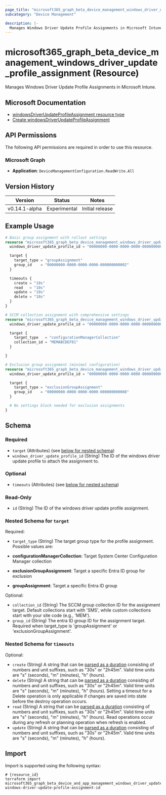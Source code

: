 ```yaml
---
page_title: "microsoft365_graph_beta_device_management_windows_driver_update_profile_assignment Resource - microsoft365"
subcategory: "Device Management"

description: |-
  Manages Windows Driver Update Profile Assignments in Microsoft Intune.
---
```


# microsoft365_graph_beta_device_management_windows_driver_update_profile_assignment (Resource)

Manages Windows Driver Update Profile Assignments in Microsoft Intune.

## Microsoft Documentation

- [windowsDriverUpdateProfileAssignment resource type](https://learn.microsoft.com/en-us/graph/api/resources/intune-softwareupdate-windowsdriverupdateprofileassignment?view=graph-rest-beta)
- [Create windowsDriverUpdateProfileAssignment](https://learn.microsoft.com/en-us/graph/api/intune-softwareupdate-windowsdriverupdateprofile-post-assignments?view=graph-rest-beta)

## API Permissions

The following API permissions are required in order to use this resource.

### Microsoft Graph

- **Application**: `DeviceManagementConfiguration.ReadWrite.All`

## Version History

| Version | Status | Notes |
|---------|--------|-------|
| v0.14.1-alpha | Experimental | Initial release |

## Example Usage

```terraform
# Basic group assignment with rollout settings
resource "microsoft365_graph_beta_device_management_windows_driver_update_profile_assignment" "group_example" {
  windows_driver_update_profile_id = "00000000-0000-0000-0000-000000000001"

  target {
    target_type = "groupAssignment"
    group_id    = "00000000-0000-0000-0000-000000000002"
  }

  timeouts {
    create = "10s"
    read   = "10s"
    update = "10s"
    delete = "10s"
  }
}

# SCCM collection assignment with comprehensive settings
resource "microsoft365_graph_beta_device_management_windows_driver_update_profile_assignment" "sccm_example" {
  windows_driver_update_profile_id = "00000000-0000-0000-0000-000000000004"

  target {
    target_type   = "configurationManagerCollection"
    collection_id = "MEMABCDEF01"
  }

}

# Exclusion group assignment (minimal configuration)
resource "microsoft365_graph_beta_device_management_windows_driver_update_profile_assignment" "exclusion_example" {
  windows_driver_update_profile_id = "00000000-0000-0000-0000-000000000007"

  target {
    target_type = "exclusionGroupAssignment"
    group_id    = "00000000-0000-0000-0000-000000000008"
  }

  # No settings block needed for exclusion assignments
}
```

<!-- schema generated by tfplugindocs -->
## Schema

### Required

- `target` (Attributes) (see [below for nested schema](#nestedatt--target))
- `windows_driver_update_profile_id` (String) The ID of the windows driver update profile to attach the assignment to.

### Optional

- `timeouts` (Attributes) (see [below for nested schema](#nestedatt--timeouts))

### Read-Only

- `id` (String) The ID of the windows driver update profile assignment.

<a id="nestedatt--target"></a>
### Nested Schema for `target`

Required:

- `target_type` (String) The target group type for the profile assignment. Possible values are:

- **configurationManagerCollection**: Target System Center Configuration Manager collection
- **exclusionGroupAssignment**: Target a specific Entra ID group for exclusion
- **groupAssignment**: Target a specific Entra ID group

Optional:

- `collection_id` (String) The SCCM group collection ID for the assignment target. Default collections start with 'SMS', while custom collections start with your site code (e.g., 'MEM').
- `group_id` (String) The entra ID group ID for the assignment target. Required when target_type is 'groupAssignment' or 'exclusionGroupAssignment'.


<a id="nestedatt--timeouts"></a>
### Nested Schema for `timeouts`

Optional:

- `create` (String) A string that can be [parsed as a duration](https://pkg.go.dev/time#ParseDuration) consisting of numbers and unit suffixes, such as "30s" or "2h45m". Valid time units are "s" (seconds), "m" (minutes), "h" (hours).
- `delete` (String) A string that can be [parsed as a duration](https://pkg.go.dev/time#ParseDuration) consisting of numbers and unit suffixes, such as "30s" or "2h45m". Valid time units are "s" (seconds), "m" (minutes), "h" (hours). Setting a timeout for a Delete operation is only applicable if changes are saved into state before the destroy operation occurs.
- `read` (String) A string that can be [parsed as a duration](https://pkg.go.dev/time#ParseDuration) consisting of numbers and unit suffixes, such as "30s" or "2h45m". Valid time units are "s" (seconds), "m" (minutes), "h" (hours). Read operations occur during any refresh or planning operation when refresh is enabled.
- `update` (String) A string that can be [parsed as a duration](https://pkg.go.dev/time#ParseDuration) consisting of numbers and unit suffixes, such as "30s" or "2h45m". Valid time units are "s" (seconds), "m" (minutes), "h" (hours).

## Import

Import is supported using the following syntax:

```shell
# {resource_id}
terraform import microsoft365_graph_beta_device_and_app_management_windows_driver_update_profile_assignment.example windows-driver-update-profile-assignment-id
```